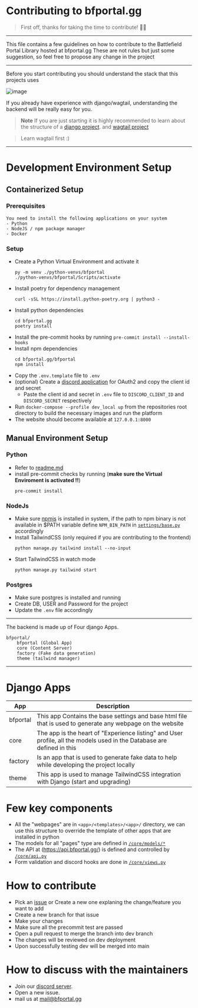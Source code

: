 # Contributing to bfportal.gg

> First off, thanks for taking the time to contribute! 🎉🎉

---

This file contains a few guidelines on how to contribute to the Battlefield Portal Library hosted at bfportal.gg
These are not rules but just some suggestion, so feel free to propose any change in the project

---

Before you start contributing you should understand the stack that this projects uses

![image](https://i.imgur.com/INghzbZ.png)

If you already have experience with django/wagtail, understanding the backend will be really easy for you.

> **Note**
> If you are just starting it is highly recommended to learn about the structure of a [django project](https://docs.djangoproject.com/en/4.1/intro/tutorial01/). and [wagtail project](https://docs.wagtail.org/en/stable/getting_started/tutorial.html)

> Learn wagtail first :)

---

# Development Environment Setup

## Containerized Setup

### Prerequisites

    You need to install the following applications on your system
    - Python
    - NodeJS / npm package manager
    - Docker

### Setup

- Create a Python Virtual Environment and activate it
  ```
  py -m venv ./python-venvs/bfportal
  ./python-venvs/bfportal/Scripts/activate
  ```
- Install poetry for dependency management
  ```
  curl -sSL https://install.python-poetry.org | python3 -
  ```
- Install python dependencies
  ```
  cd bfportal.gg
  poetry install
  ```
- Install the pre-commit hooks by running `pre-commit install --install-hooks`
- Install npm dependencies
  ```
  cd bfportal.gg/bfportal
  npm install
  ```
- Copy the `.env.template` file to `.env`
- (optional) Create a [discord application](https://discord.com/developers/applications) for OAuth2 and copy the client id and secret
  - Paste the client id and secret in `.env` file to `DISCORD_CLIENT_ID` and `DISCORD_SECRET` respectively
- Run `docker-compose --profile dev_local up` from the repositories root directory to build the necessary images and run the platform
- The website should become available at `127.0.0.1:8000`

## Manual Environment Setup

### Python

- Refer to [readme.md](/README.md#how-to-run-locally)
- install pre-commit checks by running (**make sure the Virtual Enviroment is activated !!**)
  ```
  pre-commit install
  ```

### NodeJs

- Make sure [npmjs](https://docs.npmjs.com/downloading-and-installing-node-js-and-npm) is installed in system, if the path to npm binary is not available in $PATH variable define `NPM_BIN_PATH` in [`settings/base.py`](/bfportal/bfportal/settings/base.py#L75) accordingly
- Install TailwindCSS (only required if you are contributing to the frontend)
  ```
  python manage.py tailwind install --no-input
  ```
- Start TailwindCSS in watch mode
  ```
  python manage.py tailwind start
  ```

### Postgres

- Make sure postgres is installed and running
- Create DB, USER and Password for the project
- Update the `.env` file accordingly

---

The backend is made up of Four django Apps.

```
bfportal/
    bfportal (Global App)
    core (Content Server)
    factory (Fake data generation)
    theme (tailwind manager)
```

---

# Django Apps

| App      | Description                                                                                                            |
| -------- | ---------------------------------------------------------------------------------------------------------------------- |
| bfportal | This app Contains the base settings and base html file that is used to generate any webpage on the website             |
| core     | The app is the heart of "Experience listing" and User profile, all the models used in the Database are defined in this |
| factory  | Is an app that is used to generate fake data to help while developing the project locally                              |
| theme    | This app is used to manage TailwindCSS integration with Django (start and upgrading)                                   |

# Few key components

- All the "webpages" are in `<app>/<templates>/<app>/` directory, we can use this structure to override the template of other apps that are installed in python
- The models for all "pages" type are defined in [`/core/models/*`](/bfportal/core/models)
- The API at (https://api.bfportal.gg/) is defined and controlled by [`/core/api.py`](/bfportal/core/api.py)
- Form validation and discord hooks are done in [`/core/views.py`](/bfportal/core/views.py)

# How to contribute

- Pick an [issue](https://github.com/battlefield-portal-community/bfportal.gg/issues) or Create a new one explaning the change/feature you want to add
- Create a new branch for that issue
- Make your changes
- Make sure all the precommit test are passed
- Open a pull request to merge the branch into dev branch
- The changes will be reviewed on dev deployment
- Upon successfully testing dev will be merged into main

# How to discuss with the maintainers

- Join our [discord server](https://discord.bfportal.gg/).
- Open a new issue.
- mail us at mail@bfportal.gg
